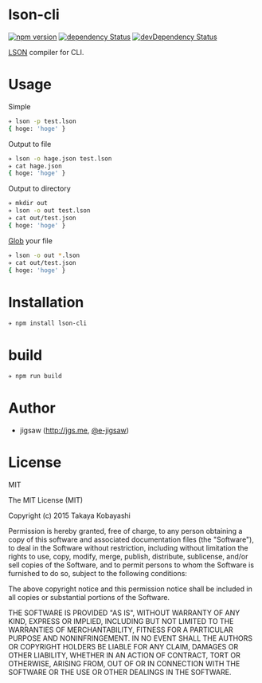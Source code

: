 lson-cli
========

 [![npm version](https://badge.fury.io/js/lson-cli.svg)](http://badge.fury.io/js/lson-cli) [![dependency Status](https://david-dm.org/e-jigsaw/lson-cli/status.svg)](https://david-dm.org/e-jigsaw/lson-cli) [![devDependency Status](https://david-dm.org/e-jigsaw/lson-cli/dev-status.svg)](https://david-dm.org/e-jigsaw/lson-cli#info=devDependencies)

[LSON](https://github.com/gkovacs/lson) compiler for CLI.

# Usage

Simple

```sh
✈ lson -p test.lson
{ hoge: 'hoge' }
```

Output to file

```sh
✈ lson -o hage.json test.lson
✈ cat hage.json
{ hoge: 'hoge' }
```

Output to directory

```sh
✈ mkdir out
✈ lson -o out test.lson
✈ cat out/test.json
{ hoge: 'hoge' }
```

[Glob](https://github.com/isaacs/node-glob) your file

```sh
✈ lson -o out *.lson
✈ cat out/test.json
{ hoge: 'hoge' }
```

# Installation

```
✈ npm install lson-cli
```

# build

```sh
✈ npm run build
```

# Author

* jigsaw (http://jgs.me, [@e-jigsaw](https://github.com/e-jigsaw))

# License

MIT

The MIT License (MIT)

Copyright (c) 2015 Takaya Kobayashi

Permission is hereby granted, free of charge, to any person obtaining a copy of this software and associated documentation files (the "Software"), to deal in the Software without restriction, including without limitation the rights to use, copy, modify, merge, publish, distribute, sublicense, and/or sell copies of the Software, and to permit persons to whom the Software is furnished to do so, subject to the following conditions:

The above copyright notice and this permission notice shall be included in all copies or substantial portions of the Software.

THE SOFTWARE IS PROVIDED "AS IS", WITHOUT WARRANTY OF ANY KIND, EXPRESS OR IMPLIED, INCLUDING BUT NOT LIMITED TO THE WARRANTIES OF MERCHANTABILITY, FITNESS FOR A PARTICULAR PURPOSE AND NONINFRINGEMENT. IN NO EVENT SHALL THE AUTHORS OR COPYRIGHT HOLDERS BE LIABLE FOR ANY CLAIM, DAMAGES OR OTHER LIABILITY, WHETHER IN AN ACTION OF CONTRACT, TORT OR OTHERWISE, ARISING FROM, OUT OF OR IN CONNECTION WITH THE SOFTWARE OR THE USE OR OTHER DEALINGS IN THE SOFTWARE.
